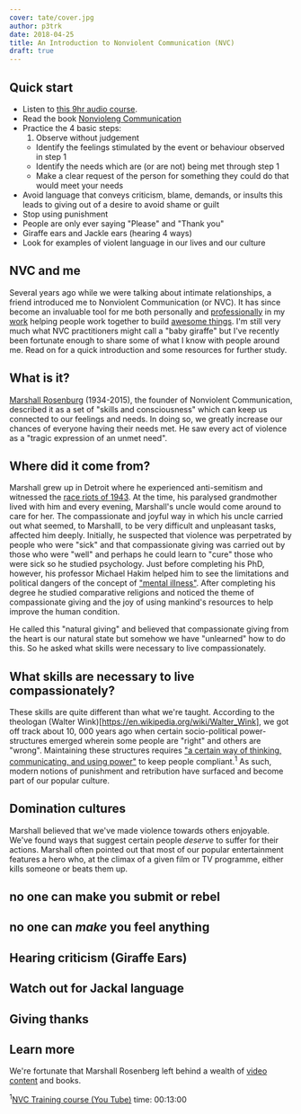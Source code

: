 ```yaml
---
cover: tate/cover.jpg
author: p3trk
date: 2018-04-25
title: An Introduction to Nonviolent Communication (NVC)
draft: true
---
```


## Quick start
> 
- Listen to [this 9hr audio course](https://www.youtube.com/watch?v=O4tUVqsjQ2I).
- Read the book [Nonvioleng Communication](https://read.amazon.co.uk/kp/embed?asin=B07C6JQZ7H&preview=newtab&linkCode=kpe&ref_=cm_sw_r_kb_dp_ibH5Ab9502BYP)
- Practice the 4 basic steps:
  1. Observe without judgement
  -  Identify the feelings stimulated by the event or behaviour observed in step 1
  - Identify the needs which are (or are not) being met through step 1
  - Make a clear request of the person for something they could do that would meet your needs
- Avoid language that conveys criticism, blame, demands, or insults this leads to giving out of a desire to avoid shame or guilt
- Stop using punishment
- People are only ever saying "Please" and "Thank you"
- Giraffe ears and Jackle ears (hearing 4 ways)
- Look for examples of violent language in our lives and our culture

## NVC and me

Several years ago while we were talking about intimate relationships, a friend introduced me to Nonviolent Communication (or NVC). It has since become an invaluable tool for me both personally and [professionally](/cv) in my [work](http://www.bbc.co.uk/iplayer) helping people work together to build [awesome things](http://www.gov.uk). I'm still very much what NVC practitioners might call a "baby giraffe" but I've recently been fortunate enough to share some of what I know with people around me. Read on for a quick introduction and some resources for further study.

## What is it?

[Marshall Rosenburg](https://en.wikipedia.org/wiki/Marshall_Rosenberg) (1934-2015), the founder of Nonviolent Communication, described it as a set of "skills and consciousness" which can keep us connected to our feelings and needs. In doing so, we greatly increase our chances of everyone having their needs met. He saw every act of violence as a "tragic expression of an unmet need".

## Where did it come from?
Marshall grew up in Detroit where he experienced anti-semitism and witnessed the [race riots of 1943](https://en.wikipedia.org/wiki/Detroit_race_riot_of_1943). At the time, his paralysed grandmother lived with him and every evening, Marshall's uncle would come around to care for her. The compassionate and joyful way in which his uncle carried out what seemed, to Marshalll, to be very difficult and unpleasant tasks, affected him deeply. Initially, he suspected that violence was perpetrated by people who were "sick" and that compassionate giving was carried out by those who were "well" and perhaps he could learn to "cure" those who were sick so he studied psychology. Just before completing his PhD, however, his professor Michael Hakim helped him to see the limitations and political dangers of the concept of ["mental illness"](https://www.youtube.com/watch?v=O4tUVqsjQ2I&t=7%3A00). After completing his degree he studied comparative religions and noticed the theme of compassionate giving and the joy of using mankind's resources to help improve the human condition.

He called this "natural giving" and believed that compassionate giving from the heart is our natural state but somehow we have "unlearned" how to do this. So he asked what skills were necessary to live compassionately.

## What skills are necessary to live compassionately?
These skills are quite different than what we're taught. According to the theologan (Walter Wink)[https://en.wikipedia.org/wiki/Walter_Wink], we got off track about 10, 000 years ago when certain socio-political power-structures emerged wherein some people are "right" and others are "wrong". Maintaining these structures requires ["a certain way of thinking, communicating, and using power"](https://www.youtube.com/watch?v=O4tUVqsjQ2I&t=12:20) to keep people compliant.<sup>1</sup> As such, modern notions of punishment and retribution have surfaced and become part of our popular culture.

## Domination cultures
Marshall believed that we've made violence towards others enjoyable. We've found ways that suggest certain people _deserve_ to suffer for their actions.
Marshall often pointed out that most of our popular entertainment features a hero who, at the climax of a given film or TV programme, either kills someone or beats them up.


## no one can make you submit or rebel
## no one can _make_ you feel anything
## Hearing criticism (Giraffe Ears)
## Watch out for Jackal language
## Giving thanks


## Learn more
We're fortunate that Marshall Rosenberg left behind a wealth of [video content](https://www.youtube.com/results?search_query=marshall+rosenberg) and books.


<sup>1</sup>[NVC Training course (You Tube)](https://www.youtube.com/watch?v=O4tUVqsjQ2I) time: 00:13:00

